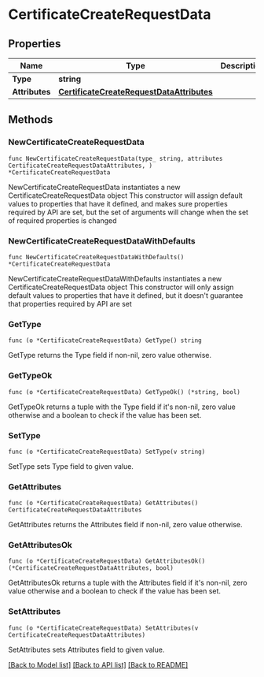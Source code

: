 # CertificateCreateRequestData

## Properties

Name | Type | Description | Notes
------------ | ------------- | ------------- | -------------
**Type** | **string** |  | 
**Attributes** | [**CertificateCreateRequestDataAttributes**](CertificateCreateRequestDataAttributes.md) |  | 

## Methods

### NewCertificateCreateRequestData

`func NewCertificateCreateRequestData(type_ string, attributes CertificateCreateRequestDataAttributes, ) *CertificateCreateRequestData`

NewCertificateCreateRequestData instantiates a new CertificateCreateRequestData object
This constructor will assign default values to properties that have it defined,
and makes sure properties required by API are set, but the set of arguments
will change when the set of required properties is changed

### NewCertificateCreateRequestDataWithDefaults

`func NewCertificateCreateRequestDataWithDefaults() *CertificateCreateRequestData`

NewCertificateCreateRequestDataWithDefaults instantiates a new CertificateCreateRequestData object
This constructor will only assign default values to properties that have it defined,
but it doesn't guarantee that properties required by API are set

### GetType

`func (o *CertificateCreateRequestData) GetType() string`

GetType returns the Type field if non-nil, zero value otherwise.

### GetTypeOk

`func (o *CertificateCreateRequestData) GetTypeOk() (*string, bool)`

GetTypeOk returns a tuple with the Type field if it's non-nil, zero value otherwise
and a boolean to check if the value has been set.

### SetType

`func (o *CertificateCreateRequestData) SetType(v string)`

SetType sets Type field to given value.


### GetAttributes

`func (o *CertificateCreateRequestData) GetAttributes() CertificateCreateRequestDataAttributes`

GetAttributes returns the Attributes field if non-nil, zero value otherwise.

### GetAttributesOk

`func (o *CertificateCreateRequestData) GetAttributesOk() (*CertificateCreateRequestDataAttributes, bool)`

GetAttributesOk returns a tuple with the Attributes field if it's non-nil, zero value otherwise
and a boolean to check if the value has been set.

### SetAttributes

`func (o *CertificateCreateRequestData) SetAttributes(v CertificateCreateRequestDataAttributes)`

SetAttributes sets Attributes field to given value.



[[Back to Model list]](../README.md#documentation-for-models) [[Back to API list]](../README.md#documentation-for-api-endpoints) [[Back to README]](../README.md)


